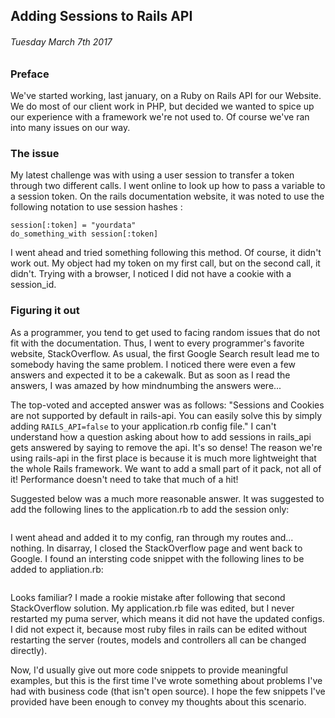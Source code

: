 Adding Sessions to Rails API
------------

###### Tuesday March 7th 2017

### Preface

We've started working, last january, on a Ruby on Rails API for our Website. 
We do most of our client work in PHP, but decided we wanted to spice up our experience with a framework we're not used to.
Of course we've ran into many issues on our way.

### The issue

My latest challenge was with using a user session to transfer a token through two different calls.
I went online to look up how to pass a variable to a session token.
On the rails documentation website, it was noted to use the following notation to use session hashes :

```
session[:token] = "yourdata"
do_something_with session[:token]
```

I went ahead and tried something following this method.
Of course, it didn't work out. 
My object had my token on my first call, but on the second call, it didn't.
Trying with a browser, I noticed I did not have a cookie with a session_id.

### Figuring it out

As a programmer, you tend to get used to facing random issues that do not fit with the documentation.
Thus, I went to every programmer's favorite website, StackOverflow. 
As usual, the first Google Search result lead me to somebody having the same problem.
I noticed there were even a few answers and expected it to be a cakewalk.
But as soon as I read the answers, I was amazed by how mindnumbing the answers were...

The top-voted and accepted answer was as follows: 
"Sessions and Cookies are not supported by default in rails-api. 
You can easily solve this by simply adding ```RAILS_API=false``` to your application.rb config file."
I can't understand how a question asking about how to add sessions in rails_api gets answered by saying to remove the api.
It's so dense! 
The reason we're using rails-api in the first place is because it is much more lightweight that the whole Rails framework. 
We want to add a small part of it pack, not all of it! Performance doesn't need to take that much of a hit!

Suggested below was a much more reasonable answer.
It was suggested to add the following lines to the application.rb to add the session only:

```
```

I went ahead and added it to my config, ran through my routes and... nothing.
In disarray, I closed the StackOverflow page and went back to Google.
I found an intersting code snippet with the following lines to be added to appliation.rb:

```

```

Looks familiar?
I made a rookie mistake after following that second StackOverflow solution.
My application.rb file was edited, but I never restarted my puma server, which means it did not have the updated configs.
I did not expect it, because most ruby files in rails can be edited without restarting the server (routes, models and controllers all can be changed directly).

Now, I'd usually give out more code snippets to provide meaningful examples, but this is the first time I've wrote something about problems I've had with business code (that isn't open source).
I hope the few snippets I've provided have been enough to convey my thoughts about this scenario.
